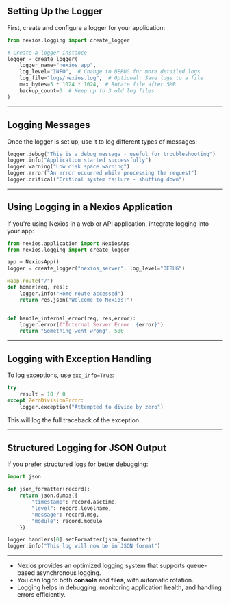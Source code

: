 

## **Setting Up the Logger**
First, create and configure a logger for your application:  

```python
from nexios.logging import create_logger

# Create a logger instance
logger = create_logger(
    logger_name="nexios_app",
    log_level="INFO",  # Change to DEBUG for more detailed logs
    log_file="logs/nexios.log",  # Optional: Save logs to a file
    max_bytes=5 * 1024 * 1024,  # Rotate file after 5MB
    backup_count=3  # Keep up to 3 old log files
)
```

---

## **Logging Messages**
Once the logger is set up, use it to log different types of messages:

```python
logger.debug("This is a debug message - useful for troubleshooting")
logger.info("Application started successfully")
logger.warning("Low disk space warning")
logger.error("An error occurred while processing the request")
logger.critical("Critical system failure - shutting down")
```

---

## **Using Logging in a Nexios Application**
If you're using Nexios in a web or API application, integrate logging into your app:

```python
from nexios.application import NexiosApp
from nexios.logging import create_logger

app = NexiosApp()
logger = create_logger("nexios_server", log_level="DEBUG")

@app.route("/")
def homer(req, res):
    logger.info("Home route accessed")
    return res.json("Welcome to Nexios!")


def handle_internal_error(req, res,error):
    logger.error(f"Internal Server Error: {error}")
    return "Something went wrong", 500


```

---

## **Logging with Exception Handling**
To log exceptions, use `exc_info=True`:

```python
try:
    result = 10 / 0
except ZeroDivisionError:
    logger.exception("Attempted to divide by zero")
```

This will log the full traceback of the exception.

---

## **Structured Logging for JSON Output**
If you prefer structured logs for better debugging:

```python
import json

def json_formatter(record):
    return json.dumps({
        "timestamp": record.asctime,
        "level": record.levelname,
        "message": record.msg,
        "module": record.module
    })

logger.handlers[0].setFormatter(json_formatter)
logger.info("This log will now be in JSON format")
```

---

- Nexios provides an optimized logging system that supports queue-based asynchronous logging.  
- You can log to both **console** and **files**, with automatic rotation.  
- Logging helps in debugging, monitoring application health, and handling errors efficiently.  
